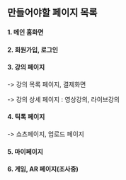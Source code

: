 ## 만들어야할 페이지 목록

#### 1. 메인 홈화면

#### 2. 회원가입, 로그인

#### 3. 강의 페이지

-> 강의 목록 페이지, 결제화면

-> 강의 상세 페이지 : 영상강의, 라이브강의

#### 4. 틱톡 페이지

-> 쇼츠페이지, 업로드 페이지

#### 5. 마이페이지

#### 6. 게임, AR 페이지(조사중)